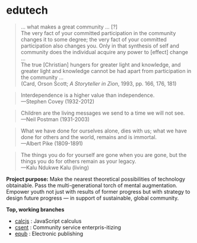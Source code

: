 # edutech

> ... what makes a great community ... \[?]  
> The very fact of your committed participation in the community changes it to some degree; the very fact of your committed participation also changes you. Only in that synthesis of self and community does the individual acquire any power to \[effect] change ...  
> The true \[Christian] hungers for greater light and knowledge, and greater light and knowledge cannot be had apart from participation in the community ...  
> (Card, Orson Scott; *A Storyteller in Zion*, 1993, pp. 166, 176, 181)

> Interdependence is a higher value than independence.  
> —Stephen Covey (1932-2012)

> Children are the living messages we send to a time we will not see.  
> —Neil Postman (1931-2003)

> What we have done for ourselves alone, dies with us; what we have done for others and the world, remains and is immortal.  
> —Albert Pike (1809-1891)

> The things you do for yourself are gone when you are gone, but the things you do for others remain as your legacy.  
> —Kalu Ndukwe Kalu (living)

__Project purpose:__ Make the nearest theoretical possibilities of technology obtainable. Pass the multi-generational torch of mental augmentation. Empower youth not just with results of former progress but with strategy to design future progress — in support of sustainable, global community.

__Top, working branches__

- [calcjs](./calcjs/README.md) : JavaScript calculus
- [csent](./csent/README.md) : Community service enterpris-itizing
- [epub](./epub/README.md) : Electronic publishing
